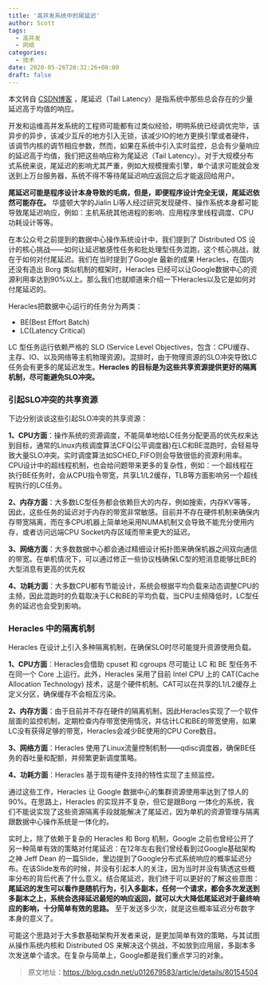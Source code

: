 ```yaml
---
title: '高并发系统中的尾延迟'
author: Scott
tags:
  - 高并发
  - 网络
categories:
  - 技术
date: 2020-05-26T20:32:26+08:00
draft: false
---
```

本文转自 [CSDN博客](https://blog.csdn.net/u012679583/article/details/80154504) ，尾延迟（Tail Latency）是指系统中那些总会存在的少量延迟高于均值的响应。
<!--more-->

开发和运维高并发系统的工程师可能都有过类似经验，明明系统已经调优完毕，该异步的异步，该减少互斥的地方引入无锁，该减少IO的地方更换引擎或者硬件，该调节内核的调节相应参数，然而，如果在系统中引入实时监控，总会有少量响应的延迟高于均值，我们把这些响应称为尾延迟（Tail Latency）。对于大规模分布式系统来说，尾延迟的影响尤其严重，例如大规模搜索引擎，单个请求可能就会发送到上万台服务器，系统不得不等待尾延迟响应返回之后才能返回给用户。

**尾延迟可能是程序设计本身导致的毛病，但是，即便程序设计完全无误，尾延迟依然可能存在。** 华盛顿大学的Jialin Li等人经过研究发现硬件、操作系统本身都可能导致尾延迟响应，例如：主机系统其他进程的影响、应用程序里线程调度、CPU功耗设计等等。

在本公众号之前提到的数据中心操作系统设计中，我们提到了 Distributed OS 设计的核心挑战——如何让延迟敏感性任务和批处理型任务混跑，这个核心挑战，就在于如何对付尾延迟。我们在当时提到了Google 最新的成果 Heracles，在国内还没有造出 Borg 类似机制的框架时，Heracles 已经可以让Google数据中心的资源利用率达到90%以上。那么我们也就顺道来介绍一下Heracles以及它是如何对付尾延迟的。

Heracles把数据中心运行的任务分为两类：
- BE(Best Effort Batch) 
- LC(Latency Critical)

LC 型任务运行依赖严格的 SLO (Service Level Objectives，包含：CPU缓存、主存、IO、以及网络等主机物理资源)。混排时，由于物理资源的SLO冲突导致LC任务会有更多的尾延迟发生。**Heracles 的目标是为这些共享资源提供更好的隔离机制，尽可能避免SLO冲突。**



### 引起SLO冲突的共享资源

下边分别谈谈这些引起SLO冲突的共享资源：

**1、CPU方面**：操作系统的资源调度，不能简单地给LC任务分配更高的优先权来达到目标，通常的Linux内核调度算法CFQ(公平调度器)在LC和BE混跑时，会轻易导致大量SLO冲突。实时调度算法如SCHED_FIFO则会导致很低的资源利用率。CPU设计中的超线程机制，也会给问题带来更多的复杂性，例如：一个超线程在执行BE任务时，会从CPU指令带宽，共享L1/L2缓存，TLB等方面影响另一个超线程执行的LC任务。

**2、内存方面**：大多数LC型任务都会依赖巨大的内存，例如搜索，内存KV等等，因此，这些任务的延迟对于内存的带宽非常敏感。目前并不存在硬件机制来确保内存带宽隔离，而在多CPU机器上简单地采用NUMA机制又会导致不能充分使用内存，或者访问远端CPU Socket内存区域而带来更大的延迟。

**3、网络方面**：大多数数据中心都会通过精细设计拓扑图来确保机器之间双向通信的带宽。在单机情况下，可以通过修正一些协议栈确保LC型的短消息能够比BE的大型消息有更高的优先权

**4、功耗方面**：大多数CPU都有节能设计，系统会根据平均负载来动态调整CPU的主频，因此混跑时的负载取决于LC和BE的平均负载，当CPU主频降低时，LC型任务的延迟也会受到影响。

### Heracles 中的隔离机制

Heracles 在设计上引入多种隔离机制，在确保SLO时尽可能提升资源使用负载。

**1、CPU方面**：Heracles会借助 cpuset 和 cgroups 尽可能让 LC 和 BE 型任务不在同一个 Core 上运行。此外，Heracles 采用了目前 Intel CPU 上的 CAT(Cache Allocation Technology) 技术，这是个硬件机制。CAT可以在共享的L1/L2缓存上定义分区，确保缓存不会相互污染。

**2、内存方面**：由于目前并不存在硬件的隔离机制，因此Heracles实现了一个软件层面的监控机制，定期检查内存带宽使用情况，并估计LC和BE的带宽使用，如果LC没有获得足够的带宽，Heracles会减少BE使用的CPU Core数目。

**3、网络方面**：Heracles 使用了Linux流量控制机制——qdisc调度器，确保BE任务的吞吐量和配额，并频繁更新调度策略。

**4、功耗方面**：Heracles 基于现有硬件支持的特性实现了主频监控。

通过这些工作，Heracles 让 Google 数据中心的集群资源使用率达到了惊人的 90%。在思路上，Heracles 的实现并不复杂，但它是跟Borg 一体化的系统，我们不能说实现了这些资源隔离手段就能解决了尾延迟，因为单机的资源管理与隔离跟数据中心操作系统是一体化的。



实时上，除了依赖于复杂的 Heracles 和 Borg 机制，Google 之前也曾经公开了另一种简单有效的策略对付尾延迟：在12年左右我们曾经看到过Google基础架构之神 Jeff Dean 的一篇Slide，里边提到了Google分布式系统响应的概率延迟分布。在该Slide发布的时候，并没有引起本人的关注，因为当时并没有猜透这些概率分布的背后代表了什么意义。结合尾延迟，我们终于可以更好的了解这些意图：**尾延迟的发生可以看作是随机行为，引入多副本，任何一个请求，都会多次发送到多副本之上，系统会选择延迟最短的响应返回，就可以大大降低尾延迟对于最终响应的影响，十分简单有效的思路。** 至于发送多少次，就是这些概率延迟分布数字本身的意义了。



可能这个思路对于大多数基础架构开发者来说，是更加简单有效的策略，与其试图从操作系统内核和 Distributed OS 来解决这个挑战，不如放到应用层，多副本多次发送单个请求。在复杂与简单上，Google都是我们重点学习的对象。

> 原文地址：https://blog.csdn.net/u012679583/article/details/80154504